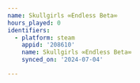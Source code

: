 ```yaml
---
name: Skullgirls ∞Endless Beta∞
hours_played: 0
identifiers:
  - platform: steam
    appid: '208610'
    name: Skullgirls ∞Endless Beta∞
    synced_on: '2024-07-04'

---
```

